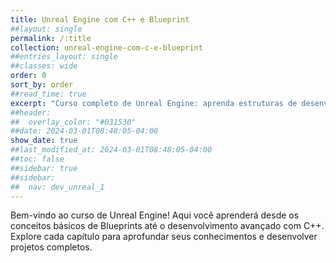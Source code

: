 ```yaml
---
title: Unreal Engine com C++ e Blueprint
##layout: single
permalink: /:title
collection: unreal-engine-com-c-e-blueprint
##entries_layout: single
##classes: wide
order: 0
sort_by: order
##read_time: true
excerpt: "Curso completo de Unreal Engine: aprenda estruturas de desenvolvimento, lógica de programação, Blueprints e C++."
##header:
##  overlay_color: "#031530"
##date: 2024-03-01T08:48:05-04:00
show_date: true
##last_modified_at: 2024-03-01T08:48:05-04:00
##toc: false
##sidebar: true
##sidebar:
##  nav: dev_unreal_1
---
```


Bem-vindo ao curso de Unreal Engine! Aqui você aprenderá desde os conceitos básicos de Blueprints até o desenvolvimento avançado com C++. Explore cada capítulo para aprofundar seus conhecimentos e desenvolver projetos completos.

